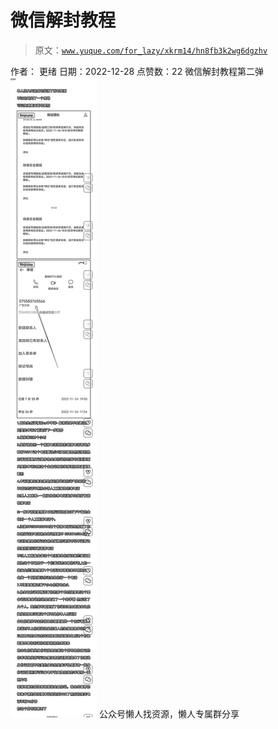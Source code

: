 # 微信解封教程

> 原文：[`www.yuque.com/for_lazy/xkrm14/hn8fb3k2wg6dgzhv`](https://www.yuque.com/for_lazy/xkrm14/hn8fb3k2wg6dgzhv)

<ne-p id="u1e9c4c71" data-lake-id="u1e9c4c71"><ne-text id="u7711205f">作者： 更绪</ne-text></ne-p> <ne-p id="u4767f0fd" data-lake-id="u4767f0fd"><ne-text id="u678efa6a">日期：2022-12-28</ne-text></ne-p> <ne-p id="u8ab80974" data-lake-id="u8ab80974"><ne-text id="u682780b4">点赞数：</ne-text><ne-text id="ue53e1b79" ne-bold="true">22</ne-text></ne-p> <ne-hole id="u4d449857" data-lake-id="u4d449857"><ne-card data-card-name="hr" data-card-type="block" id="ZZvFQ" data-event-boundary="card"><ne-p id="ue6c27c8e" data-lake-id="ue6c27c8e"><ne-text id="u6b07442c">微信解封教程第二弹</ne-text></ne-p> <ne-p id="u0881855e" data-lake-id="u0881855e"><ne-card data-card-name="image" data-card-type="inline" id="jJNEN" data-event-boundary="card">![](img/55bd3c80e580cfb3818495d8aa9fc689.png)</ne-card></ne-p> <ne-hole id="u049f5e6a" data-lake-id="u049f5e6a"><ne-card data-card-name="hr" data-card-type="block" id="Wm8ES" data-event-boundary="card"><ne-p id="u45d54b30" data-lake-id="u45d54b30"><ne-text id="ub13df3e3">公众号懒人找资源，懒人专属群分享</ne-text></ne-p></ne-card></ne-hole></ne-card></ne-hole>